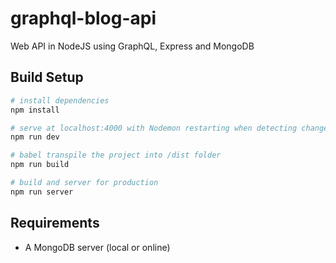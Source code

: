 # graphql-blog-api
Web API in NodeJS using GraphQL, Express and MongoDB

## Build Setup

``` bash
# install dependencies
npm install

# serve at localhost:4000 with Nodemon restarting when detecting changes in code
npm run dev

# babel transpile the project into /dist folder
npm run build

# build and server for production
npm run server
```

## Requirements

- A MongoDB server (local or online)

